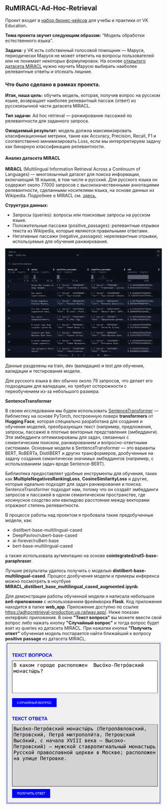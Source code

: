 ## RuMIRACL-Ad-Hoc-Retrieval

Проект входит в [набор бизнес-кейсов](https://education.vk.company/education_projects) для учебы и практики от VK Education.

**Тема проекта звучит следующим образом:** "Модель обработки естественного языка".

**Задача:** у VK есть собственный голосовой помощник — Маруся, периодически Маруся не может ответить на вопросы пользователей или не понимает некоторых формулировок. На основе [открытого датасета MIRACL](https://huggingface.co/datasets/miracl/miracl) нужно научить Марусю выбирать наиболее релевантные ответы и отсекать лишние.

### Что было сделано в рамках проекта.

**Итак, наша цель:** обучить модель, которая, получив вопрос на русском языке, возвращает наиболее релевантный пассаж (ответ) из русскоязычной части датасета MIRACL.

**Тип задачи:** Ad hoc retrieval — ранжирование пассажей по релевантности для заданного запроса.

**Ожидаемый результат:** модель должна максимизировать класификационные метрики, такие как Accuracy, Precision, Recall, F1 и соответственно минимизировать Loss, если мы интерпретируем задачу как бинарную классификацию релевантности.

#### Анализ датасета MIRACL
**MIRACL** (Multilingual Information Retrieval Across a Continuum of Languages) — многоязычный датасет для поиска информации, включающий 18 языков, в том числе и русский. Для русского языка он содержит около 77000 запросов с высококачественными аннотациями релевантности, сделанными носителями языка, на основе данных из Wikipedia. Подробнее о MIRACL см. [здесь.](https://direct.mit.edu/tacl/article/doi/10.1162/tacl_a_00595/117438/MIRACL-A-Multilingual-Retrieval-Dataset-Covering)

**Структура данных:**

- Запросы (queries): вопросы или поисковые запросы на русском языке.
- Положительные пассажи (positive_passages): релевантные отрывки текста из Wikipedia, которые являются правильными ответами.
- Негативные пассажи (negative_passages): нерелевантные отрывки, используемые для обучения ранжирования.

![](dataset.png)

Данные разделены на train, dev (валидация) и test для обучения, валидации и тестирования модели.

Для русского языка в dev обычно около 79 запросов, что делает его подходящим для валидации, но требует осторожности с переобучением из-за небольшого размера.

**SentenceTransformer**

В своем исследовании мы будем использовать [SentenceTransformer](https://sbert.net/) — библиотеку на основе PyTorch, построенную поверх **transformers** от **Hugging Face**, которая специально разработана для создания и обучения моделей, преобразующих текст (например, предложения, запросы, пассажи) в плотные векторные представления (эмбеддинги). Эти эмбеддинги оптимизированы для задач, связанных с семантическим поиском, ранжированием и вопросно-ответными системами.
Основные модели в SentenceTransformer — это варианты BERT, RoBERTa, DistilBERT и других трансформеров, дообученные на задачу создания семантически значимых эмбеддингов (например, с использованием задач вроде Sentence-BERT).

Библиотека предоставляет удобные инструменты для обучения, таких как **MultipleNegativesRankingLoss**, **CosineSimilarityLoss** и другие, которые идеально подходят для задач ранжирования и поиска. SentenceTransformer подходит нам, потому что он создаёт эмбеддинги запросов и пассажей в одном семантическом пространстве, где косинусное сходство или евклидово расстояние между векторами отражают степень релевантности.


В процессе работы над проектом я пробовала такие предобученные модели, как: 
- distilbert-base-multilingual-cased
- DeepPavlov/rubert-base-cased
- ai-forever/ruBert-base
- bert-base-multilingual-cased

а также использовала аугментацию на основе **cointegrated/rut5-base-paraphraser**.

Лучшие результаты удалось получить с моделью **distilbert-base-multilingual-cased**. Процесс дообучения модели и примеры инференса можно посмотреть в ноутбуке **MIRACL_distilbert_base_multilingual_cased_augmented.ipynb**.

Для демонстрации работы обученной модели я написала небольшое **веб-приложение** с использованием фреймворка **Flask**. Код приложения находится в папке **web_app**. Приложение доступно по ссылке https://adhocretrieval-production.up.railway.app/.
Ниже показан интерфейс приложения. В окне **"Текст вопроса"** вы можете ввести свой вопрос либо нажать кнопку **"Случайный вопрос"** и тогда вопрос будет взят из queries из датасета MIRACL. При нажатии кнопки **"Получить ответ"** обученная модель постарается найти ближайший к вопросу **positive passage** из датасета MIRACL.
![](app.png)






